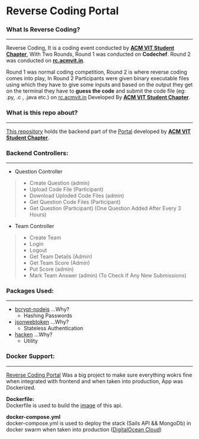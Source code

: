 # Reverse Coding Portal

### What Is Reverse Coding?
----------	
Reverse Coding, It is a coding event conducted by <b>[ACM VIT Student Chapter](http://acmvit.in)</b>, With Two Rounds,
Round 1 was conducted on <b>Codechef</b>.
Round 2 was conducted on <b>[rc.acmvit.in](http://rc.acmvit.in)</b>.

Round 1 was normal coding competition, Round 2 is where reverse coding comes into play,
In Round 2 Participants were given binary executable files using which they have to give some inputs and based on the output they get on the terminal they have to <b>guess the code</b> and submit the code file (eg: .py, .c , .java etc.) on [rc.acmvit.in](http://rc.acmvit.in) Developed By <b>[ACM VIT Student Chapter](http://acmvit.in)</b>.

### What is this repo about?
----------
[This repository](https://github.com/akshitgrover/Reverse_Coding_Portal) holds the backend part of the [Portal](http://rc.acmvit.in) developed by <b>[ACM VIT Student Chapter](http://acmvit.in)</b>.


### Backend Controllers:
----------
* Question Controller

> * Create Question (admin)	
> * Upload Code File (Participant)
> * Download Uploded Code Files (admin)
> * Get Question Code Files (Participant)
> * Get Question (Participant) (One Question Added After Every 3 Hours)

* Team Controller

> * Create Team
> * Login 
> * Logout
> * Get Team Details (Admin)
> * Get Team Score (Admin)
> * Put Score (admin)
> * Mark Team Answer (admin) (To Check If Any New Submissions)

### Packages Used:
----------
* [bcrypt-nodejs](https://www.npmjs.com/package/bcrypt-nodejs)
...Why? 
	* Hashing Passwords
* [jsonwebtoken](https://www.npmjs.com/package/jsonwebtoken)
...Why? 
	* Stateless Authentication
* [hacken](https://www.npmjs.com/package/hacken)
...Why?
	* Utility

### Docker Support:
----------
[Reverse Coding Portal](http://rc.acmvit.in) Was a big project to make sure everything wokrs fine when integrated with frontend and when taken into production, App was Dockerized.

<b>Dockerfile:</b><br>
Dockerfile is used to build the [image](https://hub.docker.com/r/akshitgrover/acmreversecoding_portal/) of this api.

<b>docker-compose.yml</b><br>
docker-compose.yml is used to deploy the stack (Sails API && MongoDb) in docker swarm when taken into production ([DigitalOcean Cloud](https://www.digitalocean.com/))


